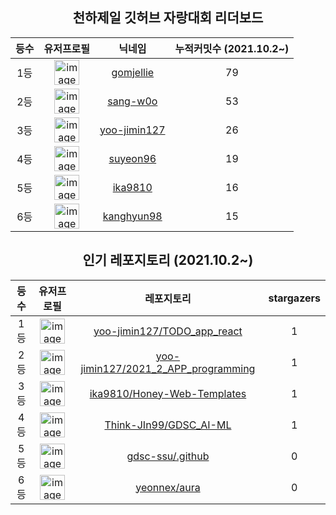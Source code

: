 
<h2 align="center">천하제일 깃허브 자랑대회 리더보드</h2>

<table align="center">
  <thead>
    <tr>
      <th>
        등수
      </th>
      <th>
        유저프로필
      </th>
      <th>
        닉네임
      </th>
      <th>
        누적커밋수 (2021.10.2~)
      </th>
    </tr>
  </thead>
  <tbody>
    <tr>
      <td align="center">
        1등
      </td>
      <td align="center">
        <a href="https://github.com/gomjellie" >
          <img width="40" alt="image" src="https://avatars.githubusercontent.com/u/13645032?v=4">
        </a>
      </td>
      <td align="center">
      <a href="https://github.com/gomjellie" >
          gomjellie
      </a>
      </td>
      <td align="center">
        79
      </td>
    </tr>
    <tr>
      <td align="center">
        2등
      </td>
      <td align="center">
        <a href="https://github.com/sang-w0o" >
          <img width="40" alt="image" src="https://avatars.githubusercontent.com/u/48438083?v=4">
        </a>
      </td>
      <td align="center">
      <a href="https://github.com/sang-w0o" >
          sang-w0o
      </a>
      </td>
      <td align="center">
        53
      </td>
    </tr>
    <tr>
      <td align="center">
        3등
      </td>
      <td align="center">
        <a href="https://github.com/yoo-jimin127" >
          <img width="40" alt="image" src="https://avatars.githubusercontent.com/u/66112716?v=4">
        </a>
      </td>
      <td align="center">
      <a href="https://github.com/yoo-jimin127" >
          yoo-jimin127
      </a>
      </td>
      <td align="center">
        26
      </td>
    </tr>
    <tr>
      <td align="center">
        4등
      </td>
      <td align="center">
        <a href="https://github.com/suyeon96" >
          <img width="40" alt="image" src="https://avatars.githubusercontent.com/u/64878866?v=4">
        </a>
      </td>
      <td align="center">
      <a href="https://github.com/suyeon96" >
          suyeon96
      </a>
      </td>
      <td align="center">
        19
      </td>
    </tr>
    <tr>
      <td align="center">
        5등
      </td>
      <td align="center">
        <a href="https://github.com/ika9810" >
          <img width="40" alt="image" src="https://avatars.githubusercontent.com/u/44824398?v=4">
        </a>
      </td>
      <td align="center">
      <a href="https://github.com/ika9810" >
          ika9810
      </a>
      </td>
      <td align="center">
        16
      </td>
    </tr>
    <tr>
      <td align="center">
        6등
      </td>
      <td align="center">
        <a href="https://github.com/kanghyun98" >
          <img width="40" alt="image" src="https://avatars.githubusercontent.com/u/70627979?v=4">
        </a>
      </td>
      <td align="center">
      <a href="https://github.com/kanghyun98" >
          kanghyun98
      </a>
      </td>
      <td align="center">
        15
      </td>
    </tr>
  </tbody>
</table>

<h2 align="center">인기 레포지토리 (2021.10.2~)</h2>

<table align="center">
  <thead>
    <tr>
      <th>
        등수
      </th>
      <th>
        유저프로필
      </th>
      <th>
        레포지토리
      </th>
      <th>
        stargazers
      </th>
    </tr>
  </thead>
  <tbody>
    <tr>
      <td align="center">
        1등
      </td>
      <td align="center">
        <a href="https://github.com/yoo-jimin127" >
          <img width="40" alt="image" src="https://avatars.githubusercontent.com/u/66112716?v=4">
        </a>
      </td>
      <td align="center">
        <a href="https://github.com/yoo-jimin127/TODO_app_react" >
          yoo-jimin127/TODO_app_react
        </a>
      </td>
      </td>
      <td align="center">
        1
      </td>
    </tr>
    <tr>
      <td align="center">
        2등
      </td>
      <td align="center">
        <a href="https://github.com/yoo-jimin127" >
          <img width="40" alt="image" src="https://avatars.githubusercontent.com/u/66112716?v=4">
        </a>
      </td>
      <td align="center">
        <a href="https://github.com/yoo-jimin127/2021_2_APP_programming" >
          yoo-jimin127/2021_2_APP_programming
        </a>
      </td>
      </td>
      <td align="center">
        1
      </td>
    </tr>
    <tr>
      <td align="center">
        3등
      </td>
      <td align="center">
        <a href="https://github.com/ika9810" >
          <img width="40" alt="image" src="https://avatars.githubusercontent.com/u/44824398?v=4">
        </a>
      </td>
      <td align="center">
        <a href="https://github.com/ika9810/Honey-Web-Templates" >
          ika9810/Honey-Web-Templates
        </a>
      </td>
      </td>
      <td align="center">
        1
      </td>
    </tr>
    <tr>
      <td align="center">
        4등
      </td>
      <td align="center">
        <a href="https://github.com/Think-JIn99" >
          <img width="40" alt="image" src="https://avatars.githubusercontent.com/u/79181909?v=4">
        </a>
      </td>
      <td align="center">
        <a href="https://github.com/Think-JIn99/GDSC_AI-ML" >
          Think-JIn99/GDSC_AI-ML
        </a>
      </td>
      </td>
      <td align="center">
        1
      </td>
    </tr>
    <tr>
      <td align="center">
        5등
      </td>
      <td align="center">
        <a href="https://github.com/gdsc-ssu" >
          <img width="40" alt="image" src="https://avatars.githubusercontent.com/u/90562885?v=4">
        </a>
      </td>
      <td align="center">
        <a href="https://github.com/gdsc-ssu/.github" >
          gdsc-ssu/.github
        </a>
      </td>
      </td>
      <td align="center">
        0
      </td>
    </tr>
    <tr>
      <td align="center">
        6등
      </td>
      <td align="center">
        <a href="https://github.com/yeonnex" >
          <img width="40" alt="image" src="https://avatars.githubusercontent.com/u/82166132?v=4">
        </a>
      </td>
      <td align="center">
        <a href="https://github.com/yeonnex/aura" >
          yeonnex/aura
        </a>
      </td>
      </td>
      <td align="center">
        0
      </td>
    </tr>
  </tbody>
</table>
    